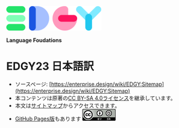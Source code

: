 <img src="https://raw.githubusercontent.com/Yoshiyuki-iasa/EDGY23_ja/7b29e3524f88962667417a0dfbce3779d79d50f3/media/_Edgy.svg" width="50%">

**Language Foudations**
# EDGY23 日本語訳
- ソースページ: [https://enterprise.design/wiki/EDGY:Sitemap](https://enterprise.design/wiki/EDGY:Sitemap)
- 本コンテンツは原著の[CC BY-SA 4.0ライセンス](https://enterprise.design/wiki/EDGY:License)を継承しています。
- 本文は[サイトマップ](/pages/sitemap_ja.md)からアクセスできます。<br>
- [GitHub Pages版](https://yoshiyuki-iasa.github.io/EDGY23_ja/)もあります
<a href="./license_ja.md"> <img src="https://github.com/Yoshiyuki-iasa/EDGY23_ja/blob/main/media/cc.png?raw=true" alt="CC logo"></a>
